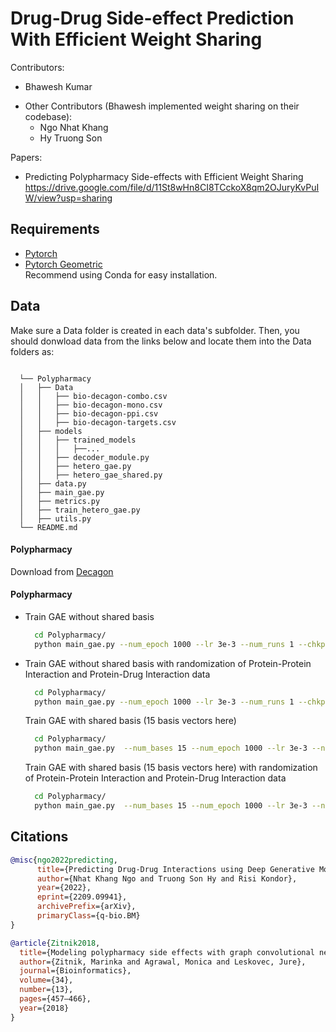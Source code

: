 # Drug-Drug Side-effect Prediction With Efficient Weight Sharing

Contributors:
* Bhawesh Kumar
- Other Contributors (Bhawesh implemented weight sharing on their codebase):
  * Ngo Nhat Khang 
  * Hy Truong Son 

Papers:
* Predicting Polypharmacy Side-effects with Efficient Weight Sharing https://drive.google.com/file/d/11St8wHn8CI8TCckoX8qm2OJuryKvPuIW/view?usp=sharing
## Requirements
- [Pytorch](https://pytorch.org/)
- [Pytorch Geometric](https://pytorch-geometric.readthedocs.io/en/latest/)\
Recommend using Conda for easy installation. 
## Data
Make sure a Data folder is created in each data's subfolder. Then, you should donwload data from the links below and locate them into the Data folders as:
  ```
   
    └── Polypharmacy                
    │   ├── Data 
    │   │   ├── bio-decagon-combo.csv
    │   │   ├── bio-decagon-mono.csv
    │   │   ├── bio-decagon-ppi.csv
    │   │   ├── bio-decagon-targets.csv
    │   ├── models
    │   │   ├── trained_models
    │   │   │   ├──...
    │   │   ├── decoder_module.py
    │   │   ├── hetero_gae.py
    │   │   ├── hetero_gae_shared.py
    │   ├── data.py
    │   ├── main_gae.py
    │   ├── metrics.py
    │   ├── train_hetero_gae.py
    │   ├── utils.py
    └── README.md
   ```
#### Polypharmacy 
Download from [Decagon](https://github.com/mims-harvard/decagon)

#### Polypharmacy
- Train GAE without shared basis
  ```bash
    cd Polypharmacy/
    python main_gae.py --num_epoch 1000 --lr 3e-3 --num_runs 1 --chkpt_dir ./models/trained_models --patience 25 --seed 5
  ```
- Train GAE without shared basis with randomization of Protein-Protein Interaction and Protein-Drug Interaction data
  ```bash
    cd Polypharmacy/
    python main_gae.py --num_epoch 1000 --lr 3e-3 --num_runs 1 --chkpt_dir ./models/trained_models --patience 25 --seed 5 --randomize_ppi --randomize_dpi
  ```
  Train GAE with shared basis (15 basis vectors here)
  ```bash
    cd Polypharmacy/
    python main_gae.py  --num_bases 15 --num_epoch 1000 --lr 3e-3 --num_runs 1 --chkpt_dir ./models/trained_models_shared --patience 25 --seed 5 
  ```
  Train GAE with shared basis (15 basis vectors here) with randomization of Protein-Protein Interaction and Protein-Drug Interaction data
  ```bash
    cd Polypharmacy/
    python main_gae.py  --num_bases 15 --num_epoch 1000 --lr 3e-3 --num_runs 1 --chkpt_dir ./models/trained_models_shared --patience 25 --seed 5 --randomize_ppi --randomize_dpi
  ```

## Citations
```bibtex
@misc{ngo2022predicting,
      title={Predicting Drug-Drug Interactions using Deep Generative Models on Graphs}, 
      author={Nhat Khang Ngo and Truong Son Hy and Risi Kondor},
      year={2022},
      eprint={2209.09941},
      archivePrefix={arXiv},
      primaryClass={q-bio.BM}
}
```

```bibtex
@article{Zitnik2018,
  title={Modeling polypharmacy side effects with graph convolutional networks},
  author={Zitnik, Marinka and Agrawal, Monica and Leskovec, Jure},
  journal={Bioinformatics},
  volume={34},
  number={13},
  pages={457–466},
  year={2018}
}

```


